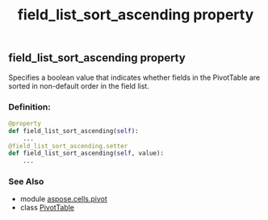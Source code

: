 ﻿---
title: field_list_sort_ascending property
second_title: Aspose.Cells for Python via .NET API References
description: 
type: docs
weight: 540
url: /aspose.cells.pivot/pivottable/field_list_sort_ascending/
is_root: false
---

## field_list_sort_ascending property


Specifies a boolean value that indicates whether fields in the PivotTable are sorted in non-default order in the field list.
### Definition:
```python
@property
def field_list_sort_ascending(self):
    ...
@field_list_sort_ascending.setter
def field_list_sort_ascending(self, value):
    ...
```

### See Also
* module [aspose.cells.pivot](../../)
* class [PivotTable](/cells/python-net/aspose.cells.pivot/pivottable)
